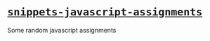 # [`snippets-javascript-assignments`][repo]

<!-- internal links -->

<!-- external links -->
[repo]: https://github.com/shishifubing-com/snippets-javascript-assignments

Some random javascript assignments
